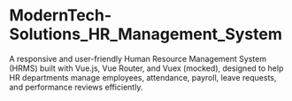 # ModernTech-Solutions_HR_Management_System
A responsive and user-friendly Human Resource Management System (HRMS) built with Vue.js, Vue Router, and Vuex (mocked), designed to help HR departments manage employees, attendance, payroll, leave requests, and performance reviews efficiently.
